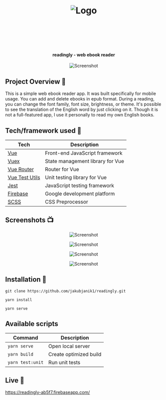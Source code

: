 <h1 align="center">

<br>

<p align="center">
<img src="https://res.cloudinary.com/djc9jias4/image/upload/v1596115592/readingly/hedjuijaepdixova2deu.png"  alt="Logo">
</p>

<br>

<br>

</h1>

<h4 align="center">readingly - web ebook reader</h4>

<p align="center">
  <a >
    <img src="https://res.cloudinary.com/djc9jias4/image/upload/v1596178207/readingly/ds2anbuxnwqrneezqmz8.jpg"
         alt="Screenshot">
  </a>
</p>

## Project Overview 🎉

This is a simple web ebook reader app. It was built specifically for mobile usage. You can add and delete ebooks in epub format. During a reading, you can change the font family, font size, brightness, or theme. It's possible to see the translation of the English word by just clicking on it. Though it is not a full-featured app, I use it personally to read my own English books.

## Tech/framework used 🔧

| Tech                                                    | Description                              |
| ------------------------------------------------------- | ---------------------------------------- |
| [Vue](https://vuejs.org/)                               | Front-end JavaScript framework           |
| [Vuex](https://vuex.vuejs.org/)                         | State management library for Vue         |
| [Vue Router](https://router.vuejs.org/)                 | Router for Vue                           |
| [Vue Test Utils](https://vue-test-utils.vuejs.org/)     | Unit testing library for Vue             |
| [Jest](https://jestjs.io/)                              | JavaScript testing framework             |
| [Firebase](https://firebase.google.com/)                | Google development platform              |
| [SCSS](https://sass-lang.com/)                          | CSS Preprocessor              |


## Screenshots 📺

<p align="center">
    <img src="https://res.cloudinary.com/djc9jias4/image/upload/v1596114140/readingly/umj1xlavnunohvhhihac.png" alt="Screenshot">
</p>

<p align="center">
    <img src="https://res.cloudinary.com/djc9jias4/image/upload/v1596114139/readingly/e4kl3noduugbizsqkxwg.png" alt="Screenshot">
</p>

<p align="center">
    <img src="https://res.cloudinary.com/djc9jias4/image/upload/v1596114138/readingly/s2x3nkjgsv99esiqo5jc.png" alt="Screenshot">
</p>

<p align="center">
    <img src="https://res.cloudinary.com/djc9jias4/image/upload/v1596114138/readingly/aqqtlmhprmvl9zn6bzma.png" alt="Screenshot">
</p>

## Installation 💾

``` shell
git clone https://github.com/jakubjanik1/readingly.git

yarn install

yarn serve
```

## Available scripts

| Command                   | Description                   |
| ------------------------- | ----------------------------- |
| `yarn serve`              | Open local server             |
| `yarn build`              | Create optimized build        |
| `yarn test:unit`          | Run unit tests                |


## Live 📍
https://readingly-ab5f7.firebaseapp.com/
